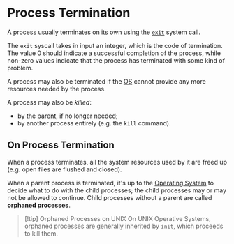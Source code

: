 # Process Termination

A process usually terminates on its own using the [`exit`](?TK) system call.

The `exit` syscall takes in input an integer, which is the code of termination. The value 0 should indicate a successful completion of the process, while non-zero values indicate that the process has terminated with some kind of problem.

A process may also be terminated if the [OS](/Systems%20and%20Networking/Unit%201/Operating%20System/Operating%20System.md) cannot provide any more resources needed by the process.

A process may also be *killed*:
- by the parent, if no longer needed;
- by another process entirely (e.g. the `kill` command).

## On Process Termination

When a process terminates, all the system resources used by it are freed up (e.g. open files are flushed and closed).

When a parent process is terminated, it's up to the [Operating System](/Systems%20and%20Networking/Unit%201/Operating%20System/Operating%20System.md) to decide what to do with the child processes; the child processes may or may not be allowed to continue. Child processes without a parent are called **orphaned processes**.

> [!tip] Orphaned Processes on UNIX
> On UNIX Operative Systems, orphaned processes are generally inherited by `init`, which proceeds to kill them.
